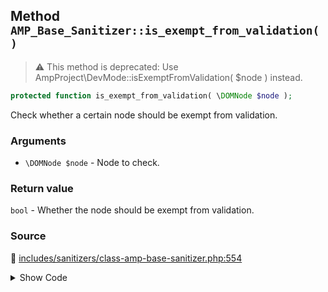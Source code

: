 ## Method `AMP_Base_Sanitizer::is_exempt_from_validation()`

> :warning: This method is deprecated: Use AmpProject\DevMode::isExemptFromValidation( $node ) instead.

```php
protected function is_exempt_from_validation( \DOMNode $node );
```

Check whether a certain node should be exempt from validation.

### Arguments

* `\DOMNode $node` - Node to check.

### Return value

`bool` - Whether the node should be exempt from validation.

### Source

:link: [includes/sanitizers/class-amp-base-sanitizer.php:554](/includes/sanitizers/class-amp-base-sanitizer.php#L554-L557)

<details>
<summary>Show Code</summary>

```php
protected function is_exempt_from_validation( DOMNode $node ) {
	_deprecated_function( 'AMP_Base_Sanitizer::is_exempt_from_validation', '1.5', 'AmpProject\DevMode::isExemptFromValidation' );
	return DevMode::isExemptFromValidation( $node );
}
```

</details>

